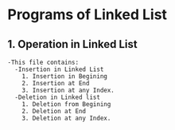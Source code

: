 # Programs of Linked List

## 1. Operation in Linked List
    -This file contains:
      -Insertion in Linked List
        1. Insertion in Begining
        2. Insertion at End
        3. Insertion at any Index.
      -Deletion in Linked list
        1. Deletion from Begining
        2. Deletion at End
        3. Deletion at any Index.
